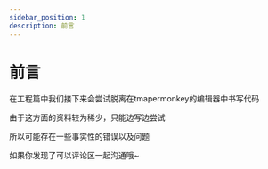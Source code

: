 ```yaml
---
sidebar_position: 1
description: 前言
---
```


# 前言

在工程篇中我们接下来会尝试脱离在tmapermonkey的编辑器中书写代码

由于这方面的资料较为稀少，只能边写边尝试

所以可能存在一些事实性的错误以及问题

如果你发现了可以评论区一起沟通哦~

